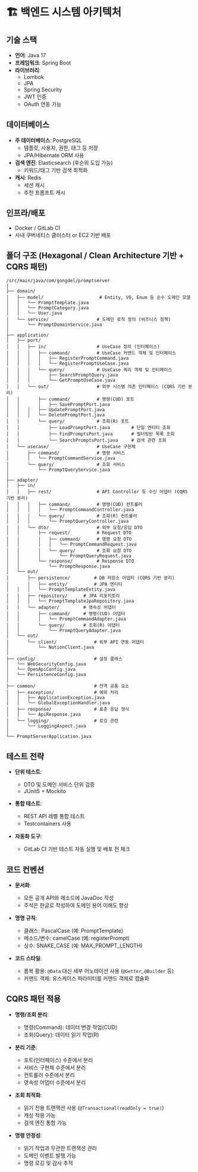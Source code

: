 # 🏗️ 백엔드 시스템 아키텍처

## 기술 스택
- **언어**: Java 17
- **프레임워크**: Spring Boot
- **라이브러리**:
  - Lombok
  - JPA
  - Spring Security
  - JWT 인증
  - OAuth 연동 가능

## 데이터베이스
- **주 데이터베이스**: PostgreSQL
  - 템플릿, 사용자, 권한, 태그 등 저장
  - JPA/Hibernate ORM 사용
- **검색 엔진**: Elasticsearch (후순위 도입 가능)
  - 키워드/태그 기반 검색 최적화
- **캐시**: Redis
  - 세션 캐시
  - 추천 프롬프트 캐시

## 인프라/배포
- Docker / GitLab CI
- 사내 쿠버네티스 클러스터 or EC2 기반 배포

## 폴더 구조 (Hexagonal / Clean Architecture 기반 + CQRS 패턴)
```
/src/main/java/com/gongdel/promptserver
│
├── domain/
│   ├── model/                     # Entity, VO, Enum 등 순수 도메인 모델
│   │   └── PromptTemplate.java
│   │   └── PromptCategory.java
│   │   └── User.java
│   └── service/                  # 도메인 로직 정의 (비즈니스 정책)
│       └── PromptDomainService.java
│
├── application/
│   ├── port/
│   │   ├── in/                   # UseCase 정의 (인터페이스)
│   │   │   ├── command/          # UseCase 커맨드 객체 및 인터페이스
│   │   │   │   ├── RegisterPromptCommand.java
│   │   │   │   └── RegisterPromptUseCase.java
│   │   │   └── query/            # UseCase 쿼리 객체 및 인터페이스
│   │   │       ├── SearchPromptQuery.java
│   │   │       └── GetPromptUseCase.java
│   │   └── out/                  # 외부 시스템 의존 인터페이스 (CQRS 기반 분리)
│   │       ├── command/          # 명령(CUD) 포트
│   │       │   ├── SavePromptPort.java
│   │   │   ├── UpdatePromptPort.java
│   │   │   └── DeletePromptPort.java
│   │       └── query/            # 조회(R) 포트
│   │           ├── LoadPromptPort.java        # 단일 엔티티 조회
│   │           ├── FindPromptsPort.java       # 필터링된 목록 조회
│   │           └── SearchPromptsPort.java     # 검색 관련 조회
│   └── usecase/                  # UseCase 구현체
│       ├── command/              # 명령 서비스
│       │   └── PromptCommandService.java
│       └── query/                # 조회 서비스
│           └── PromptQueryService.java
│
├── adapter/
│   ├── in/
│   │   ├── rest/                 # API Controller 등 수신 어댑터 (CQRS 기반 분리)
│   │   │   ├── command/          # 명령(CUD) 컨트롤러
│   │   │   │   └── PromptCommandController.java
│   │   │   └── query/            # 조회(R) 컨트롤러
│   │   │       └── PromptQueryController.java
│   │   └── dto/                  # 외부 요청/응답 DTO
│   │       ├── request/          # Request DTO
│   │       │   ├── command/      # 명령 요청 DTO
│   │       │   │   └── PromptCommandRequest.java
│   │       │   └── query/        # 조회 요청 DTO
│   │       │       └── PromptQueryRequest.java
│   │       └── response/         # Response DTO
│   │           └── PromptResponse.java
│   └── out/
│       ├── persistence/         # DB 저장소 어댑터 (CQRS 기반 분리)
│       │   ├── entity/          # JPA 엔티티
│   │   │   └── PromptTemplateEntity.java
│   │   ├── repository/      # JPA 리포지토리
│   │   │   └── PromptTemplateJpaRepository.java
│   │   └── adapter/         # 영속성 어댑터
│   │       ├── command/     # 명령(CUD) 어댑터
│   │       │   └── PromptCommandAdapter.java
│   │       └── query/       # 조회(R) 어댑터
│   │           └── PromptQueryAdapter.java
│   └── out/
│       └── client/              # 외부 API 연동 어댑터
│           └── NotionClient.java
│
├── config/                      # 설정 클래스
│   └── WebSecurityConfig.java
│   └── OpenApiConfig.java
│   └── PersistenceConfig.java
│
├── common/                      # 전역 공통 요소
│   ├── exception/               # 예외 처리
│   │   ├── ApplicationException.java
│   │   └── GlobalExceptionHandler.java
│   ├── response/                # 표준 응답 형식
│   │   └── ApiResponse.java
│   └── logging/                 # 로깅 관련
│       └── LoggingAspect.java
│
└── PromptServerApplication.java
```

## 테스트 전략
- **단위 테스트**:
  - DTO 및 도메인 서비스 단위 검증
  - JUnit5 + Mockito

- **통합 테스트**:
  - REST API 레벨 통합 테스트
  - Testcontainers 사용

- **자동화 도구**:
  - GitLab CI 기반 테스트 자동 실행 및 배포 전 체크

## 코드 컨벤션
- **문서화**:
  - 모든 공개 API와 메소드에 JavaDoc 작성
  - 주석은 한글로 작성하여 도메인 용어 이해도 향상

- **명명 규칙**:
  - 클래스: PascalCase (예: PromptTemplate)
  - 메소드/변수: camelCase (예: registerPrompt)
  - 상수: SNAKE_CASE (예: MAX_PROMPT_LENGTH)

- **코드 스타일**:
  - 롬복 활용: `@Data` 대신 세부 어노테이션 사용 (`@Getter`, `@Builder` 등)
  - 커맨드 객체: 유스케이스 파라미터를 커맨드 객체로 캡슐화

## CQRS 패턴 적용
- **명령/조회 분리**:
  - 명령(Command): 데이터 변경 작업(CUD)
  - 조회(Query): 데이터 읽기 작업(R)

- **분리 기준**:
  - 포트(인터페이스) 수준에서 분리
  - 서비스 구현체 수준에서 분리
  - 컨트롤러 수준에서 분리
  - 영속성 어댑터 수준에서 분리

- **조회 최적화**:
  - 읽기 전용 트랜잭션 사용 (`@Transactional(readOnly = true)`)
  - 캐싱 적용 가능
  - 검색 엔진 통합 가능

- **명령 안정성**:
  - 읽기 작업과 무관한 트랜잭션 관리
  - 도메인 이벤트 발행 가능
  - 명령 로깅 및 감사 추적
